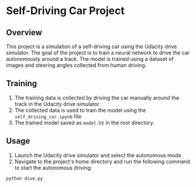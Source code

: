 # Self-Driving Car Project

## Overview
This project is a simulation of a self-driving car using the Udacity drive simulator. The goal of the project is to train a neural network to drive the car autonomously around a track. The model is trained using a dataset of images and steering angles collected from human driving.

## Training
1. The training data is collected by driving the car manually around the track in the Udacity drive simulator.
2. The collected data is used to train the model using the `self_driving_car.ipynb` file
3. The trained model saved as `model.h5` in the root directory.

## Usage
1. Launch the Udacity drive simulator and select the autonomous mode.
2. Navigate to the project's home directory and run the following command to start the autonomous driving:

```bash
python dive.py
